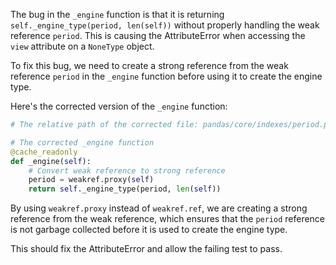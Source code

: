 The bug in the `_engine` function is that it is returning `self._engine_type(period, len(self))` without properly handling the weak reference `period`. This is causing the AttributeError when accessing the `view` attribute on a `NoneType` object.

To fix this bug, we need to create a strong reference from the weak reference `period` in the `_engine` function before using it to create the engine type.

Here's the corrected version of the `_engine` function:

```python
# The relative path of the corrected file: pandas/core/indexes/period.py

# The corrected _engine function
@cache_readonly
def _engine(self):
    # Convert weak reference to strong reference
    period = weakref.proxy(self)
    return self._engine_type(period, len(self))
```

By using `weakref.proxy` instead of `weakref.ref`, we are creating a strong reference from the weak reference, which ensures that the `period` reference is not garbage collected before it is used to create the engine type.

This should fix the AttributeError and allow the failing test to pass.
